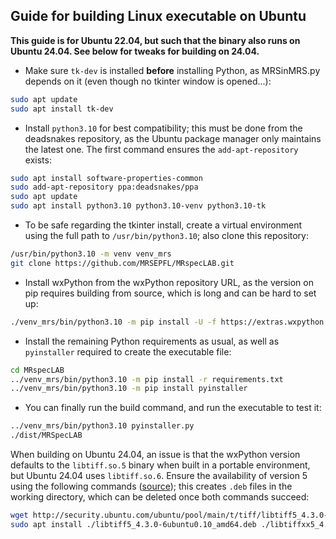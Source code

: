 ## Guide for building Linux executable on Ubuntu
**This guide is for Ubuntu 22.04, but such that the binary also runs on Ubuntu 24.04. See below for tweaks for building on 24.04.**
- Make sure `tk-dev` is installed **before** installing Python, as MRSinMRS.py depends on it (even though no tkinter window is opened...):
```sh
sudo apt update
sudo apt install tk-dev
```
- Install `python3.10` for best compatibility; this must be done from the deadsnakes repository, as the Ubuntu package manager only maintains the latest one. The first command ensures the `add-apt-repository` exists:
```sh
sudo apt install software-properties-common
sudo add-apt-repository ppa:deadsnakes/ppa
sudo apt update
sudo apt install python3.10 python3.10-venv python3.10-tk
```
- To be safe regarding the tkinter install, create a virtual environment using the full path to `/usr/bin/python3.10`; also clone this repository:
```sh
/usr/bin/python3.10 -m venv venv_mrs
git clone https://github.com/MRSEPFL/MRspecLAB.git
```
- Install wxPython from the wxPython repository URL, as the version on pip requires building from source, which is long and can be hard to set up:
```sh
./venv_mrs/bin/python3.10 -m pip install -U -f https://extras.wxpython.org/wxPython4/extras/linux/gtk3/ubuntu-22.04 wxPython==4.2.1
```
- Install the remaining Python requirements as usual, as well as `pyinstaller` required to create the executable file:
```sh
cd MRspecLAB
../venv_mrs/bin/python3.10 -m pip install -r requirements.txt
../venv_mrs/bin/python3.10 -m pip install pyinstaller
```
- You can finally run the build command, and run the executable to test it:
```sh
../venv_mrs/bin/python3.10 pyinstaller.py
./dist/MRSpecLAB
```

When building on Ubuntu 24.04, an issue is that the wxPython version defaults to the `libtiff.so.5` binary when built in a portable environment, but Ubuntu 24.04 uses `libtiff.so.6`. Ensure the availability of version 5 using the following commands ([source](https://askubuntu.com/questions/1540324/libtiff5-removed-after-ubuntu-24-04-installation-how-to-install-again)); this creates `.deb` files in the working directory, which can be deleted once both commands succeed:
```sh
wget http://security.ubuntu.com/ubuntu/pool/main/t/tiff/libtiff5_4.3.0-6ubuntu0.10_amd64.deb http://mirrors.kernel.org/ubuntu/pool/main/t/tiff/libtiffxx5_4.3.0-6ubuntu0.10_amd64.deb http://security.ubuntu.com/ubuntu/pool/main/t/tiff/libtiff5-dev_4.3.0-6ubuntu0.10_amd64.deb
sudo apt install ./libtiff5_4.3.0-6ubuntu0.10_amd64.deb ./libtiffxx5_4.3.0-6ubuntu0.10_amd64.deb ./libtiff5-dev_4.3.0-6ubuntu0.10_amd64.deb 
```